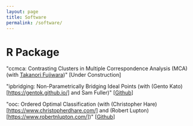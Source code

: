 ```yaml
---
layout: page
title: Software
permalink: /software/
---
```


R Package
===

"ccmca: Contrasting Clusters in Multiple Correspondence Analysis (MCA) (with [Takanori Fujiwara](https://takanori-fujiwara.github.io/))" \[Under Construction]

"ipbridging: Non-Parametrically Bridging Ideal Points (with (Gento Kato)[https://gentok.github.io/] and Sam Fuller)" \[[Github](https://github.com/gentok/ipbridging)\]

"ooc: Ordered Optimal Classification (with (Christopher Hare)[https://www.christopherdhare.com/] and (Robert Lupton)[https://www.robertnlupton.com/])" \[[Github](https://github.com/tzuliu/ooc)\]
